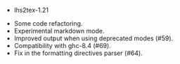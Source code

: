 * lhs2tex-1.21

- Some code refactoring.
- Experimental markdown mode.
- Improved output when using deprecated modes (#59).
- Compatibility with ghc-8.4 (#69).
- Fix in the formatting directives parser (#64).

